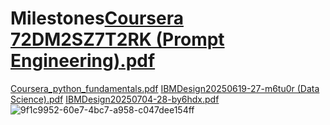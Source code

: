 # Milestones[Coursera 72DM2SZ7T2RK (Prompt Engineering).pdf](https://github.com/user-attachments/files/21104354/Coursera.72DM2SZ7T2RK.Prompt.Engineering.pdf)
[Coursera_python_fundamentals.pdf](https://github.com/user-attachments/files/21104361/Coursera_python_fundamentals.pdf)
[IBMDesign20250619-27-m6tu0r (Data Science).pdf](https://github.com/user-attachments/files/21104369/IBMDesign20250619-27-m6tu0r.Data.Science.pdf)
[IBMDesign20250704-28-by6hdx.pdf](https://github.com/user-attachments/files/21104375/IBMDesign20250704-28-by6hdx.pdf)
![9f1c9952-60e7-4bc7-a958-c047dee154ff](https://github.com/user-attachments/assets/847cdc3a-082d-430c-bb34-485eb65f6f42)
